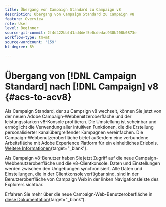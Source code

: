 ```yaml
---
title: Übergang von Campaign Standard zu Campaign v8
description: Übergang von Campaign Standard zu Campaign v8
feature: Overview
role: User
level: Beginner
source-git-commit: 2f4d422bbf41ad4def5e0cdedac938b208b0873e
workflow-type: tm+mt
source-wordcount: '159'
ht-degree: 8%

---
```


# Übergang von [!DNL Campaign Standard] nach [!DNL Campaign] v8 {#acs-to-acv8}

Als Campaign Standard, der zu Campaign v8 wechselt, können Sie jetzt von der neuen Adobe Campaign-Webbenutzeroberfläche und der leistungsstarken v8-Konsole profitieren. Die Umstellung ist scheinbar und ermöglicht die Verwendung aller intuitiven Funktionen, die die Erstellung personalisierter kanalübergreifender Kampagnen vereinfachen. Die Campaign-Webbenutzeroberfläche bietet außerdem eine verbundene Arbeitsfläche mit Adobe Experience Platform für ein einheitliches Erlebnis. [Weitere Informationen](https://experienceleague.adobe.com/de/docs/campaign-web/v8/release-notes/acs-migration){target="_blank"}.

Als Campaign v8-Benutzer haben Sie jetzt Zugriff auf die neue Campaign-Webbenutzeroberfläche und die v8-Clientkonsole. Daten und Einstellungen werden zwischen den Umgebungen synchronisiert. Alle Daten und Einstellungen, die in der Clientkonsole verfügbar sind, sind in der Benutzeroberfläche von Campaign Web in der linken Navigationsleiste des Explorers sichtbar.

Erfahren Sie mehr über die neue Campaign-Web-Benutzeroberfläche in [diese Dokumentation](https://experienceleague.adobe.com/docs/campaign-web/v8/campaign-web-home.html?lang=de){target="_blank"}.

